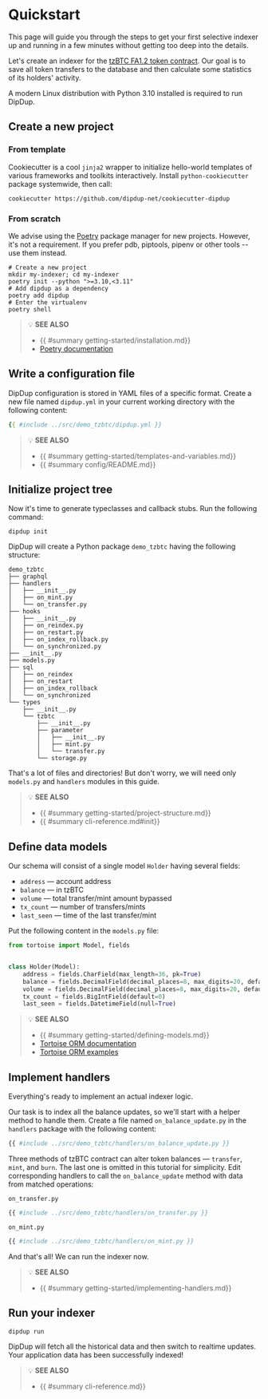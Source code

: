 # Quickstart

This page will guide you through the steps to get your first selective indexer up and running in a few minutes without getting too deep into the details.

Let's create an indexer for the [tzBTC FA1.2 token contract](https://tzkt.io/KT1PWx2mnDueood7fEmfbBDKx1D9BAnnXitn/operations/). Our goal is to save all token transfers to the database and then calculate some statistics of its holders' activity.

A modern Linux distribution with Python 3.10 installed is required to run DipDup.

## Create a new project

### From template

Cookiecutter is a cool `jinja2` wrapper to initialize hello-world templates of various frameworks and toolkits interactively. Install `python-cookiecutter` package systemwide, then call:

```shell
cookiecutter https://github.com/dipdup-net/cookiecutter-dipdup
```

### From scratch

We advise using the [Poetry](https://python-poetry.org) package manager for new projects. However, it's not a requirement. If you prefer pdb, piptools, pipenv or other tools -- use them instead.

```shell
# Create a new project
mkdir my-indexer; cd my-indexer
poetry init --python ">=3.10,<3.11"
# Add dipdup as a dependency
poetry add dipdup
# Enter the virtualenv
poetry shell
```

> 💡 **SEE ALSO**
>
> * {{ #summary getting-started/installation.md}}
> * [Poetry documentation](https://python-poetry.org/docs/)

## Write a configuration file

DipDup configuration is stored in YAML files of a specific format. Create a new file named `dipdup.yml` in your current working directory with the following content:

```yaml
{{ #include ../src/demo_tzbtc/dipdup.yml }}
```

> 💡 **SEE ALSO**
>
> * {{ #summary getting-started/templates-and-variables.md}}
> * {{ #summary config/README.md}}

## Initialize project tree

Now it's time to generate typeclasses and callback stubs. Run the following command:

```shell
dipdup init
```

DipDup will create a Python package `demo_tzbtc` having the following structure:

```text
demo_tzbtc
├── graphql
├── handlers
│   ├── __init__.py
│   ├── on_mint.py
│   └── on_transfer.py
├── hooks
│   ├── __init__.py
│   ├── on_reindex.py
│   ├── on_restart.py
│   ├── on_index_rollback.py
│   └── on_synchronized.py
├── __init__.py
├── models.py
├── sql
│   ├── on_reindex
│   ├── on_restart
│   ├── on_index_rollback
│   └── on_synchronized
└── types
    ├── __init__.py
    └── tzbtc
        ├── __init__.py
        ├── parameter
        │   ├── __init__.py
        │   ├── mint.py
        │   └── transfer.py
        └── storage.py
```

That's a lot of files and directories! But don't worry, we will need only `models.py` and `handlers` modules in this guide.

> 💡 **SEE ALSO**
>
> * {{ #summary getting-started/project-structure.md}}
> * {{ #summary cli-reference.md#init}}

## Define data models

Our schema will consist of a single model `Holder` having several fields:

* `address` — account address
* `balance` — in tzBTC
* `volume` — total transfer/mint amount bypassed
* `tx_count` — number of transfers/mints
* `last_seen` — time of the last transfer/mint

Put the following content in the `models.py` file:

```python
from tortoise import Model, fields


class Holder(Model):
    address = fields.CharField(max_length=36, pk=True)
    balance = fields.DecimalField(decimal_places=8, max_digits=20, default=0)
    volume = fields.DecimalField(decimal_places=8, max_digits=20, default=0)
    tx_count = fields.BigIntField(default=0)
    last_seen = fields.DatetimeField(null=True)
```

> 💡 **SEE ALSO**
>
> * {{ #summary getting-started/defining-models.md}}
> * [Tortoise ORM documentation](https://tortoise-orm.readthedocs.io/en/latest/)
> * [Tortoise ORM examples](https://tortoise-orm.readthedocs.io/en/latest/examples.html)

## Implement handlers

Everything's ready to implement an actual indexer logic.

Our task is to index all the balance updates, so we'll start with a helper method to handle them. Create a file named `on_balance_update.py` in the `handlers` package with the following content:

```python
{{ #include ../src/demo_tzbtc/handlers/on_balance_update.py }}
```

Three methods of tzBTC contract can alter token balances — `transfer`, `mint`, and `burn`. The last one is omitted in this tutorial for simplicity. Edit corresponding handlers to call the `on_balance_update` method with data from matched operations:

`on_transfer.py`

```python
{{ #include ../src/demo_tzbtc/handlers/on_transfer.py }}
```

`on_mint.py`

```python
{{ #include ../src/demo_tzbtc/handlers/on_mint.py }}
```

And that's all! We can run the indexer now.

> 💡 **SEE ALSO**
>
> * {{ #summary getting-started/implementing-handlers.md}}

## Run your indexer

```shell
dipdup run
```

DipDup will fetch all the historical data and then switch to realtime updates. Your application data has been successfully indexed!

> 💡 **SEE ALSO**
>
> * {{ #summary cli-reference.md}}
